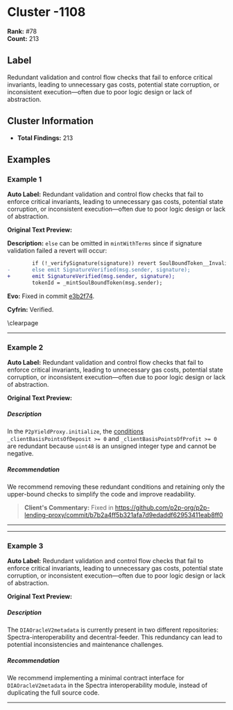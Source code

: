 # Cluster -1108

**Rank:** #78  
**Count:** 213  

## Label
Redundant validation and control flow checks that fail to enforce critical invariants, leading to unnecessary gas costs, potential state corruption, or inconsistent execution—often due to poor logic design or lack of abstraction.

## Cluster Information
- **Total Findings:** 213

## Examples

### Example 1

**Auto Label:** Redundant validation and control flow checks that fail to enforce critical invariants, leading to unnecessary gas costs, potential state corruption, or inconsistent execution—often due to poor logic design or lack of abstraction.  

**Original Text Preview:**

**Description:** `else` can be omitted in `mintWithTerms` since if signature validation failed a revert will occur:
```diff
        if (!_verifySignature(signature)) revert SoulBoundToken__InvalidSignature();
-       else emit SignatureVerified(msg.sender, signature);
+       emit SignatureVerified(msg.sender, signature);
        tokenId = _mintSoulBoundToken(msg.sender);
```

**Evo:**
Fixed in commit [e3b2f74](https://github.com/contractlevel/sbt/commit/e3b2f74239601b2721118e11aaa92b42dbb502e9).

**Cyfrin:** Verified.

\clearpage

---
### Example 2

**Auto Label:** Redundant validation and control flow checks that fail to enforce critical invariants, leading to unnecessary gas costs, potential state corruption, or inconsistent execution—often due to poor logic design or lack of abstraction.  

**Original Text Preview:**

##### Description
In the `P2pYieldProxy.initialize`, the [conditions](https://github.com/p2p-org/p2p-lending-proxy/blob/677cac6d572df8600d0538df40b1e34cc41025f9/src/p2pYieldProxy/P2pYieldProxy.sol#L146-L153) `_clientBasisPointsOfDeposit >= 0` and `_clientBasisPointsOfProfit >= 0` are redundant because `uint48` is an unsigned integer type and cannot be negative.
<br/>
##### Recommendation
We recommend removing these redundant conditions and retaining only the upper-bound checks to simplify the code and improve readability.

> **Client's Commentary:**
> Fixed in https://github.com/p2p-org/p2p-lending-proxy/commit/b7b2a4ff5b321afa7d9edaddf62953411eab8ff0

---

---
### Example 3

**Auto Label:** Redundant validation and control flow checks that fail to enforce critical invariants, leading to unnecessary gas costs, potential state corruption, or inconsistent execution—often due to poor logic design or lack of abstraction.  

**Original Text Preview:**

##### Description
The `DIAOracleV2metadata` is currently present in two different repositories: Spectra-interoperability and decentral-feeder. This redundancy can lead to potential inconsistencies and maintenance challenges.

##### Recommendation
We recommend implementing a minimal contract interface for `DIAOracleV2metadata` in the Spectra interoperability module, instead of duplicating the full source code.

---
